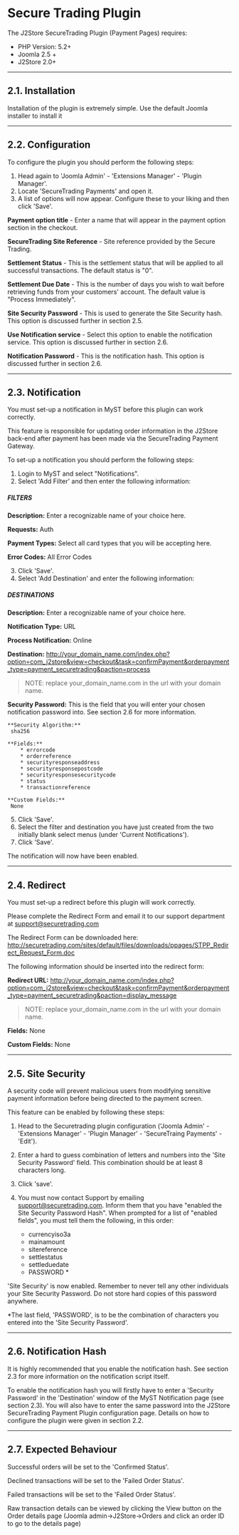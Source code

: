 # Secure Trading Plugin

The J2Store SecureTrading Plugin (Payment Pages) requires:

* PHP Version: 5.2+
* Joomla 2.5 +
* J2Store 2.0+


-----------------
2.1. Installation
-----------------

Installation of the plugin is extremely simple.
Use the default Joomla installer to install it
 
-------------------
2.2. Configuration
-------------------

To configure the plugin you should perform the following steps:

1. Head again to 'Joomla Admin' - 'Extensions Manager' - 'Plugin Manager'.
2. Locate 'SecureTrading Payments' and open it.
3. A list of options will now appear.  Configure these to your liking and then click 'Save'.

**Payment option title** - Enter a name that will appear in the payment option section in the checkout.

**SecureTrading Site Reference** - Site reference provided by the Secure Trading. 

**Settlement Status** - This is the settlement status that will be applied to all successful transactions.  The default status is "0".

**Settlement Due Date** - This is the number of days you wish to wait before retrieving funds from your customers' account.  The default value is "Process Immediately".

**Site Security Password** - This is used to generate the Site Security hash.  This option is discussed further in section 2.5.

**Use Notification service** - Select this option to enable the notification service.  This option is discussed further in section 2.6.

**Notification Password** - This is the notification hash.  This option is discussed further in section 2.6.

------------------
2.3.  Notification
------------------

You must set-up  a notification in MyST before this plugin can work correctly.

This feature is responsible for updating order information in the J2Store back-end after payment has been made via the SecureTrading Payment Gateway.

To set-up a notification you should perform the following steps:

1. Login to MyST and select "Notifications".
2. Select 'Add Filter' and then enter the following information:

##### FILTERS

  **Description:** Enter a recognizable name of your choice here.

  **Requests:** Auth

  **Payment Types:** Select all card types that you will be accepting here.

  **Error Codes:** All Error Codes

3. Click 'Save'.
4. Select 'Add Destination' and enter the following information:

##### DESTINATIONS

  **Description:** Enter a recognizable name of your choice here.

  **Notification Type:** URL

  **Process Notification:** Online

  **Destination:** http://your_domain_name.com/index.php?option=com_j2store&view=checkout&task=confirmPayment&orderpayment_type=payment_securetrading&paction=process

>NOTE: replace your_domain_name.com in the url with your domain name.

  **Security Password:**
     This is the field that you will enter your chosen notification password into.  See section 2.6 for more information.

    **Security Algorithm:**
     sha256

    **Fields:**
        * errorcode
        * orderreference
        * securityresponseaddress
        * securityresponsepostcode
        * securityresponsesecuritycode
        * status
        * transactionreference

    **Custom Fields:**
     None

5. Click 'Save'.
6. Select the filter and destination you have just created from the two initially blank select menus (under 'Current Notifications').
7. Click 'Save'.

The notification will now have been enabled.

-------------
2.4. Redirect
-------------

You must set-up a redirect before this plugin will work correctly.

Please complete the Redirect Form and email it to our support department at support@securetrading.com

The Redirect Form can be downloaded here: http://securetrading.com/sites/default/files/downloads/ppages/STPP_Redirect_Request_Form.doc

The following information should be inserted into the redirect form:

**Redirect URL:**
    http://your_domain_name.com/index.php?option=com_j2store&view=checkout&task=confirmPayment&orderpayment_type=payment_securetrading&paction=display_message
>NOTE: replace your_domain_name.com in the url with your domain name.
	
**Fields:** None

**Custom Fields:** None

------------------
2.5. Site Security
------------------

A security code will prevent malicious users from modifying sensitive payment information before being directed to the payment screen.

This feature can be enabled by following these steps:

1. Head to the Securetrading plugin configuration ('Joomla Admin' - 'Extensions Manager' - 'Plugin Manager' - 'SecureTraing Payments'  - 'Edit').
2. Enter a hard to guess combination of letters and numbers into the 'Site Security Password' field.  This combination should be at least 8 characters long.
3. Click 'save'.
4. You must now contact Support by emailing support@securetrading.com.  Inform them that you have "enabled the Site Security Password Hash".  When prompted for a list of "enabled fields", you must tell them
the following, in this order:

    * currencyiso3a
    * mainamount
    * sitereference
    * settlestatus
    * settleduedate
    * PASSWORD *

'Site Security' is now enabled.  Remember to never tell any other individuals your Site Security Password.  Do not store hard copies of this password anywhere.

*The last field, 'PASSWORD', is to be the combination of characters you entered into the 'Site Security Password'.

----------------------
2.6. Notification Hash
----------------------

It is highly recommended that you enable the notification hash.  See section 2.3 for more information on the notification script itself.

To enable the notification hash you will firstly have to enter a 'Security Password' in the 'Destination' window of the MyST Notification page (see section 2.3).
You will also have to enter the same password into the J2Store SecureTrading Payment Plugin configuration page.  Details on how to configure the plugin were given in section 2.2.

-----------------------
2.7. Expected Behaviour
-----------------------

Successful orders will be set to the 'Confirmed Status'.

Declined transactions will be set to the 'Failed Order Status'.

Failed transactions will be set to the 'Failed Order Status'.

Raw transaction details can be viewed by clicking the View button on the Order details page (Joomla admin->J2Store->Orders and click an order ID to go to the details page)
